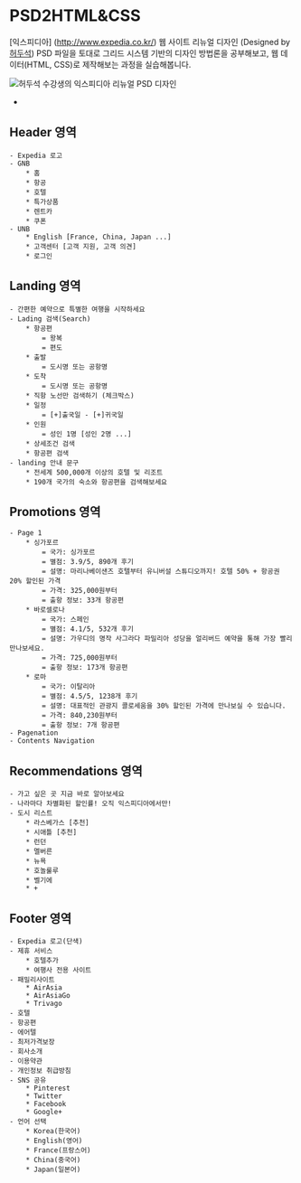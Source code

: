 PSD2HTML&CSS
========

[익스피디아] (http://www.expedia.co.kr/) 웹 사이트 리뉴얼 디자인 (Designed by [허두석](https://twitter.com/dosigndanny)) PSD 파일을 토대로 그리드 시스템 기반의 디자인 방법론을 공부해보고, 웹 데이터(HTML, CSS)로 제작해보는 과정을 실습해봅니다.

![허두석 수강생의 익스피디아 리뉴얼 PSD 디자인](https://raw.githubusercontent.com/yamoo9/PSD2HTML-CSS/master/DAY04-Design-Guide-&-Grid-System/PSD%20(Designed%20by%20%ED%97%88%EB%91%90%EC%84%9D)/960gs_danny_default.jpg "허두석 수강생의 익스피디아 리뉴얼 PSD 디자인")

-

## Header 영역
	- Expedia 로고
	- GNB
		* 홈
		* 항공
		* 호텔
		* 특가상품
		* 렌트카
		* 쿠폰
	- UNB
		* English [France, China, Japan ...]
		* 고객센터 [고객 지원, 고객 의견]
		* 로그인

## Landing 영역
	- 간편한 예약으로 특별한 여행을 시작하세요
	- Lading 검색(Search)
		* 항공편
			= 왕복
			= 편도
		* 출발
			= 도시명 또는 공항명
		* 도착
			= 도시명 또는 공항명
		* 직항 노선만 검색하기 (체크박스)
		* 일정
			= [+]출국일 - [+]귀국일
		* 인원
			= 성인 1명 [성인 2명 ...]
		* 상세조건 검색
		* 항공편 검색
	- landing 안내 문구
		* 전세계 500,000개 이상의 호텔 및 리조트
		* 190개 국가의 숙소와 항공편을 검색해보세요

## Promotions 영역
	- Page 1
		* 싱가포르
			= 국가: 싱가포르
			= 별점: 3.9/5, 890개 후기
			= 설명: 마리나베이샌즈 호텔부터 유니버설 스튜디오까지! 호텔 50% + 항공권 20% 할인된 가격
			= 가격: 325,000원부터
			= 출항 정보: 33개 항공편
		* 바로셀로나
			= 국가: 스페인
			= 별점: 4.1/5, 532개 후기
			= 설명: 가우디의 명작 사그라다 파밀리아 성당을 얼리버드 예약을 통해 가장 빨리 만나보세요.
			= 가격: 725,000원부터
			= 출항 정보: 173개 항공편
		* 로마
			= 국가: 이탈리아
			= 별점: 4.5/5, 1238개 후기
			= 설명: 대표적인 관광지 콜로세움을 30% 할인된 가격에 만나보실 수 있습니다.
			= 가격: 840,230원부터
			= 출항 정보: 7개 항공편
	- Pagenation
	- Contents Navigation

## Recommendations 영역
	- 가고 싶은 곳 지금 바로 알아보세요
	- 나라마다 차별화된 할인률! 오직 익스피디아에서만!
	- 도시 리스트
		* 라스베가스 [추천]
		* 시애틀 [추천]
		* 런던
		* 멜버른
		* 뉴욕
		* 호놀룰루
		* 벨기에
		* +

## Footer 영역
	- Expedia 로고(단색)
	- 제휴 서비스
		* 호텔추가
		* 여행사 전용 사이트
	- 패밀리사이트
		* AirAsia
		* AirAsiaGo
		* Trivago
	- 호텔
	- 항공편
	- 에어텔
	- 최저가격보장
	- 회사소개
	- 이용약관
	- 개인정보 취급방침
	- SNS 공유
		* Pinterest
		* Twitter
		* Facebook
		* Google+
	- 언어 선택
		* Korea(한국어)
		* English(영어)
		* France(프랑스어)
		* China(중국어)
		* Japan(일본어)

